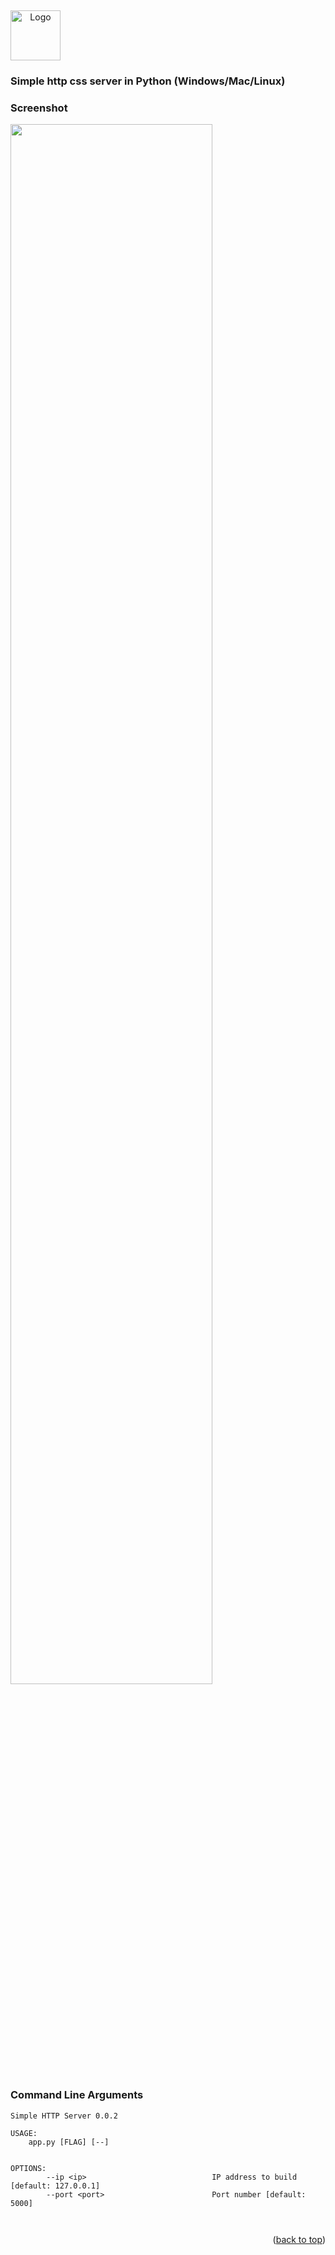 
<a name="Simple http server"></a>
<br />
<div>
  <a  align="center" href="https://github.com/github_username/repo_name">
    <img  align="center" src="./favicon.ico" alt="Logo" width="80" height="80">
  </a>

<h3>Simple http css server in Python (Windows/Mac/Linux)</h3>

### Screenshot
<img src="./picture1.png" width="80%" height="80%">

### Command Line Arguments
```
Simple HTTP Server 0.0.2

USAGE:
    app.py [FLAG] [--]


OPTIONS:
        --ip <ip>                            IP address to build [default: 127.0.0.1]
        --port <port>                        Port number [default: 5000]



```


<p align="right">(<a href="#readme-top">back to top</a>)</p>



